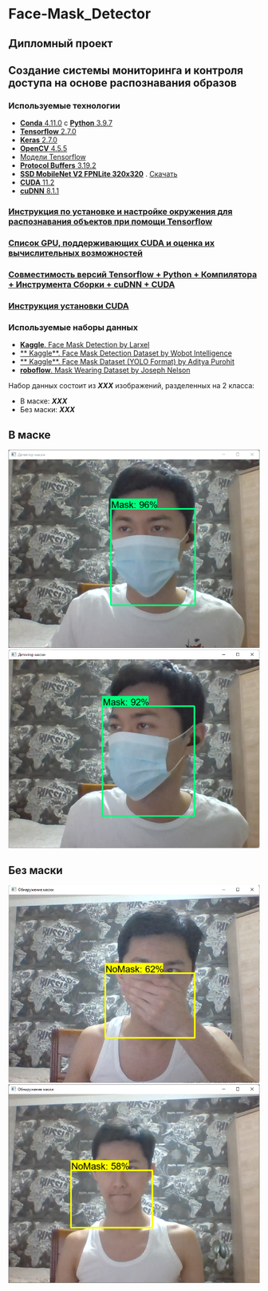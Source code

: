 # Face-Mask_Detector

## Дипломный проект

## Создание системы мониторинга и контроля доступа на основе распознавания образов

### Используемые технологии

- [**Conda** 4.11.0](https://www.anaconda.com/) с [**Python** 3.9.7](https://www.python.org/)
- [**Tensorflow** 2.7.0](https://www.tensorflow.org/)
- [**Keras** 2.7.0](https://keras.io/)
- [**OpenCV** 4.5.5](https://opencv.org/)
- [Модели Tensorflow](https://github.com/tensorflow/models)
- [**Protocol Buffers** 3.19.2](https://github.com/protocolbuffers/protobuf/)
- [**SSD MobileNet V2 FPNLite
  320x320**](https://github.com/tensorflow/models/blob/master/research/object_detection/configs/tf2/ssd_mobilenet_v2_fpnlite_320x320_coco17_tpu-8.config)
  . [Скачать](http://download.tensorflow.org/models/object_detection/tf2/20200711/ssd_mobilenet_v2_fpnlite_320x320_coco17_tpu-8.tar.gz)
- [**CUDA** 11.2](https://developer.nvidia.com/cuda-11.2.2-download-archive)
- [**cuDNN** 8.1.1](https://developer.nvidia.com/rdp/cudnn-archive)

### [Инструкция по установке и настройке окружения для распознавания объектов при помощи Tensorflow](https://tensorflow-object-detection-api-tutorial.readthedocs.io/en/latest/install.html)

### [Список GPU, поддерживающих CUDA и оценка их вычислительных возможностей](https://developer.nvidia.com/cuda-gpus)

### [Совместимость версий Tensorflow + Python + Компилятора + Инструмента Сборки + cuDNN + CUDA](https://www.tensorflow.org/install/source_windows#gpu)

### [Инструкция установки CUDA](https://docs.nvidia.com/cuda/archive/11.2.2/cuda-installation-guide-microsoft-windows/index.html)

### Используемые наборы данных

- [**Kaggle**. Face Mask Detection by Larxel](https://www.kaggle.com/andrewmvd/face-mask-detection)
- [**
  Kaggle**. Face Mask Detection Dataset by Wobot Intelligence](https://www.kaggle.com/wobotintelligence/face-mask-detection-dataset)
- [**
  Kaggle**. Face Mask Dataset (YOLO Format) by Aditya Purohit](https://www.kaggle.com/aditya276/face-mask-dataset-yolo-format)
- [**roboflow**. Mask Wearing Dataset by Joseph Nelson](https://public.roboflow.com/object-detection/mask-wearing)

Набор данных состоит из ***XXX*** изображений, разделенных на 2 класса:

- В маске: ***XXX***
- Без маски: ***XXX***

## В маске

![Кадр в маске](WithMask1.png)  
![Кадр в маске](WithMask2.png)

## Без маски

![Кадр без маски](WithoutMask1.png)  
![Кадр без маски](WithoutMask2.png)